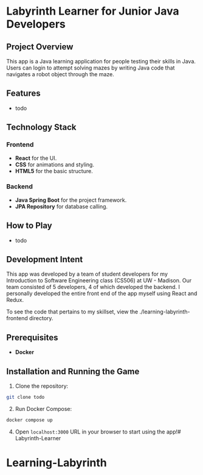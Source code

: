 # Labyrinth Learner for Junior Java Developers

## Project Overview

This app is a Java learning application for people testing their skills in Java. 
Users can login to attempt solving mazes by writing Java code that navigates a 
robot object through the maze.

## Features

- todo

## Technology Stack

### Frontend

- **React** for the UI.
- **CSS** for animations and styling.
- **HTML5** for the basic structure.

### Backend

- **Java Spring Boot** for the project framework.
- **JPA Repository** for database calling.

## How to Play

- todo

## Development Intent

This app was developed by a team of student developers for my
Introduction to Software Engineering class (CS506) at UW - Madison.
Our team consisted of 5 developers, 4 of which developed the backend.
I personally developed the entire front end of the app myself using React and Redux.

To see the code that pertains to my skillset, view the ./learning-labyrinth-frontend directory.

## Prerequisites

- **Docker**

## Installation and Running the Game

1. Clone the repository:
```bash
git clone todo
```

2. Run Docker Compose:
```bash
docker compose up
```

4. Open `localhost:3000` URL in your browser to start using the app!# Labyrinth-Learner
# Learning-Labyrinth
